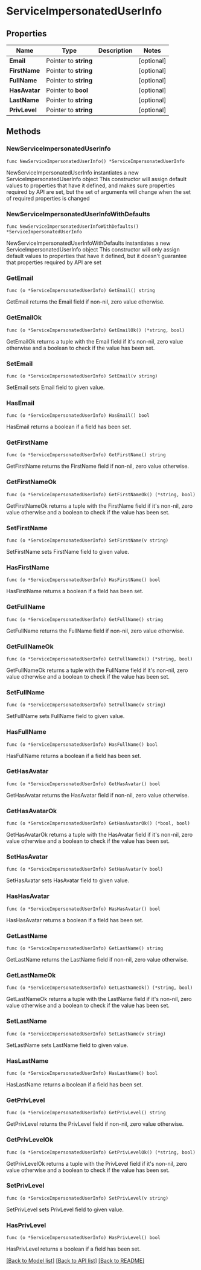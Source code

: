 # ServiceImpersonatedUserInfo

## Properties

Name | Type | Description | Notes
------------ | ------------- | ------------- | -------------
**Email** | Pointer to **string** |  | [optional] 
**FirstName** | Pointer to **string** |  | [optional] 
**FullName** | Pointer to **string** |  | [optional] 
**HasAvatar** | Pointer to **bool** |  | [optional] 
**LastName** | Pointer to **string** |  | [optional] 
**PrivLevel** | Pointer to **string** |  | [optional] 

## Methods

### NewServiceImpersonatedUserInfo

`func NewServiceImpersonatedUserInfo() *ServiceImpersonatedUserInfo`

NewServiceImpersonatedUserInfo instantiates a new ServiceImpersonatedUserInfo object
This constructor will assign default values to properties that have it defined,
and makes sure properties required by API are set, but the set of arguments
will change when the set of required properties is changed

### NewServiceImpersonatedUserInfoWithDefaults

`func NewServiceImpersonatedUserInfoWithDefaults() *ServiceImpersonatedUserInfo`

NewServiceImpersonatedUserInfoWithDefaults instantiates a new ServiceImpersonatedUserInfo object
This constructor will only assign default values to properties that have it defined,
but it doesn't guarantee that properties required by API are set

### GetEmail

`func (o *ServiceImpersonatedUserInfo) GetEmail() string`

GetEmail returns the Email field if non-nil, zero value otherwise.

### GetEmailOk

`func (o *ServiceImpersonatedUserInfo) GetEmailOk() (*string, bool)`

GetEmailOk returns a tuple with the Email field if it's non-nil, zero value otherwise
and a boolean to check if the value has been set.

### SetEmail

`func (o *ServiceImpersonatedUserInfo) SetEmail(v string)`

SetEmail sets Email field to given value.

### HasEmail

`func (o *ServiceImpersonatedUserInfo) HasEmail() bool`

HasEmail returns a boolean if a field has been set.

### GetFirstName

`func (o *ServiceImpersonatedUserInfo) GetFirstName() string`

GetFirstName returns the FirstName field if non-nil, zero value otherwise.

### GetFirstNameOk

`func (o *ServiceImpersonatedUserInfo) GetFirstNameOk() (*string, bool)`

GetFirstNameOk returns a tuple with the FirstName field if it's non-nil, zero value otherwise
and a boolean to check if the value has been set.

### SetFirstName

`func (o *ServiceImpersonatedUserInfo) SetFirstName(v string)`

SetFirstName sets FirstName field to given value.

### HasFirstName

`func (o *ServiceImpersonatedUserInfo) HasFirstName() bool`

HasFirstName returns a boolean if a field has been set.

### GetFullName

`func (o *ServiceImpersonatedUserInfo) GetFullName() string`

GetFullName returns the FullName field if non-nil, zero value otherwise.

### GetFullNameOk

`func (o *ServiceImpersonatedUserInfo) GetFullNameOk() (*string, bool)`

GetFullNameOk returns a tuple with the FullName field if it's non-nil, zero value otherwise
and a boolean to check if the value has been set.

### SetFullName

`func (o *ServiceImpersonatedUserInfo) SetFullName(v string)`

SetFullName sets FullName field to given value.

### HasFullName

`func (o *ServiceImpersonatedUserInfo) HasFullName() bool`

HasFullName returns a boolean if a field has been set.

### GetHasAvatar

`func (o *ServiceImpersonatedUserInfo) GetHasAvatar() bool`

GetHasAvatar returns the HasAvatar field if non-nil, zero value otherwise.

### GetHasAvatarOk

`func (o *ServiceImpersonatedUserInfo) GetHasAvatarOk() (*bool, bool)`

GetHasAvatarOk returns a tuple with the HasAvatar field if it's non-nil, zero value otherwise
and a boolean to check if the value has been set.

### SetHasAvatar

`func (o *ServiceImpersonatedUserInfo) SetHasAvatar(v bool)`

SetHasAvatar sets HasAvatar field to given value.

### HasHasAvatar

`func (o *ServiceImpersonatedUserInfo) HasHasAvatar() bool`

HasHasAvatar returns a boolean if a field has been set.

### GetLastName

`func (o *ServiceImpersonatedUserInfo) GetLastName() string`

GetLastName returns the LastName field if non-nil, zero value otherwise.

### GetLastNameOk

`func (o *ServiceImpersonatedUserInfo) GetLastNameOk() (*string, bool)`

GetLastNameOk returns a tuple with the LastName field if it's non-nil, zero value otherwise
and a boolean to check if the value has been set.

### SetLastName

`func (o *ServiceImpersonatedUserInfo) SetLastName(v string)`

SetLastName sets LastName field to given value.

### HasLastName

`func (o *ServiceImpersonatedUserInfo) HasLastName() bool`

HasLastName returns a boolean if a field has been set.

### GetPrivLevel

`func (o *ServiceImpersonatedUserInfo) GetPrivLevel() string`

GetPrivLevel returns the PrivLevel field if non-nil, zero value otherwise.

### GetPrivLevelOk

`func (o *ServiceImpersonatedUserInfo) GetPrivLevelOk() (*string, bool)`

GetPrivLevelOk returns a tuple with the PrivLevel field if it's non-nil, zero value otherwise
and a boolean to check if the value has been set.

### SetPrivLevel

`func (o *ServiceImpersonatedUserInfo) SetPrivLevel(v string)`

SetPrivLevel sets PrivLevel field to given value.

### HasPrivLevel

`func (o *ServiceImpersonatedUserInfo) HasPrivLevel() bool`

HasPrivLevel returns a boolean if a field has been set.


[[Back to Model list]](../README.md#documentation-for-models) [[Back to API list]](../README.md#documentation-for-api-endpoints) [[Back to README]](../README.md)


